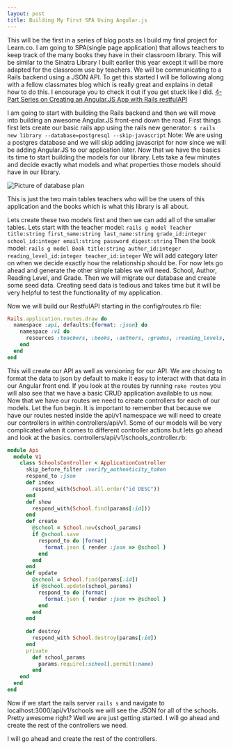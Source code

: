 ```yaml
---
layout: post
title: Building My First SPA Using Angular.js
---
```



This will be the first in a series of blog posts as I build my final project for Learn.co. I am going to SPA(single page application) that allows teachers to keep track of the many books they have in their classroom library. This will be similar to the Sinatra Library I built earlier this year except it will be more adapted for the classroom use by teachers. We will be communicating to a Rails backend using a JSON API. To get this started I will be following along with a fellow classmates blog which is really great and explains in detail how to do this. I encourage you to check it out if you get stuck like I did. [4-Part Series on Creating an Angular.JS App with Rails restfulAPI](https://medium.com/@lukeghenco) 

I am going to start with building the Rails backend and then we will move into building an awesome Angular.JS front-end down the road. First things first lets create our basic rails app using the rails new generator: 
`$ rails new library --database=postgresql --skip-javascript` 
Note: We are using a postgres database and we will skip adding javascript for now since we will be adding Angular.JS to our application later. Now that we have the basics its time to start building the models for our library. Lets take a few minutes and decide exactly what models and what properties those models should have in our library. 

![Picture of database plan](http://tuckerbohman5.github.io/images/ng-lib-db.jpg "Database Plan For Library")

This is just the two main tables teachers who will be the users of this application and the books which is what this library is all about. 

Lets create these two models first and then we can add all of the smaller tables. Lets start with the teacher model: 
`rails g model Teacher title:string first_name:string last_name:string grade_id:integer school_id:integer email:string password_digest:string`
Then the book model:
`rails g model Book title:string author_id:integer reading_level_id:integer teacher_id:integer`
We will add category later on when we decide exactly how the relationship should be. For now lets go ahead and generate the other simple tables we will need. School, Author, Reading Level, and Grade. Then we will migrate our database and create some seed data. Creating seed data is tedious and takes time but it will be very helpful to test the functionality of my application. 

Now we will build our RestfulAPI starting in the config/routes.rb file:

```ruby
Rails.application.routes.draw do
  namespace :api, defaults:{format: :json} do
    namespace :v1 do
      resources :teachers, :books, :authors, :grades, :reading_levels, :schools
    end
  end
end
```

This will create our API as well as versioning for our API. We are chosing to format the data to json by default to make it easy to interact with that data in our Angular front end. If you look at the routes by running `rake routes` you will also see that we have a basic CRUD application available to us now. Now that we have our routes we need to create controllers for each of our models. Let the fun begin. It is important to remember that because we have our routes nested inside the api/v1 namespace we will need to create our controllers in within controllers/api/v1. Some of our models will be very complicated when it comes to different controller actions but lets go ahead and look at the basics. controllers/api/v1/schools_controller.rb:

```ruby
module Api
  module V1 
    class SchoolsController < ApplicationController 
      skip_before_filter :verify_authenticity_token 
      respond_to :json 
      def index 
        respond_with(School.all.order("id DESC"))
      end 
      def show 
        respond_with(School.find(params[:id]))
      end 
      def create 
        @school = School.new(school_params) 
        if @school.save 
          respond_to do |format|
            format.json { render :json => @school }
          end 
        end 
      end 
      def update 
        @school = School.find(params[:id])
        if @school.update(school_params) 
          respond_to do |format| 
            format.json { render :json => @school }
          end 
        end 
      end 
 
      def destroy 
        respond_with School.destroy(params[:id]) 
      end 
      private 
        def school_params 
          params.require(:school).permit(:name) 
        end 
    end 
  end
end
```

Now if we start the rails server `rails s` and navigate to localhost:3000/api/v1/schools we will see the JSON for all of the schools. Pretty awesome right? Well we are just getting started. I will go ahead and create the rest of the controllers we need. 

I will go ahead and create the rest of the controllers.
